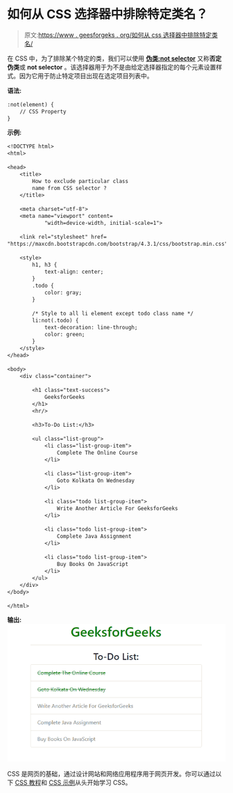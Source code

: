 # 如何从 CSS 选择器中排除特定类名？

> 原文:[https://www . geesforgeks . org/如何从 css 选择器中排除特定类名/](https://www.geeksforgeeks.org/how-to-exclude-particular-class-name-from-css-selector/)

在 CSS 中，为了排除某个特定的类，我们可以使用 **[伪类:not selector](https://www.geeksforgeeks.org/css-not-selector/)** 又称**否定伪类**或 **not selector** 。该选择器用于为不是由给定选择器指定的每个元素设置样式。因为它用于防止特定项目出现在选定项目列表中。

**语法:**

```
:not(element) {
    // CSS Property
}
```

**示例:**

```
<!DOCTYPE html> 
<html> 

<head> 
    <title>
        How to exclude particular class
        name from CSS selector ?
    </title> 

    <meta charset="utf-8"> 
    <meta name="viewport" content=
            "width=device-width, initial-scale=1"> 

    <link rel="stylesheet" href= 
"https://maxcdn.bootstrapcdn.com/bootstrap/4.3.1/css/bootstrap.min.css"> 

    <style> 
        h1, h3 {
            text-align: center; 
        }
        .todo {
            color: gray;
        }

        /* Style to all li element except todo class name */
        li:not(.todo) {
            text-decoration: line-through;
            color: green;
        }
    </style> 
</head> 

<body> 
    <div class="container"> 

        <h1 class="text-success">
            GeeksforGeeks
        </h1> 
        <hr/> 

        <h3>To-Do List:</h3>

        <ul class="list-group">
            <li class="list-group-item">
                Complete The Online Course
            </li> 

            <li class="list-group-item">
                Goto Kolkata On Wednesday
            </li>

            <li class="todo list-group-item">
                Write Another Article For GeeksforGeeks
            </li>

            <li class="todo list-group-item">
                Complete Java Assignment
            </li>

            <li class="todo list-group-item">
                Buy Books On JavaScript
            </li>     
        </ul>
    </div> 
</body> 

</html>
```

**输出:**
![output](img/e2ad41f469aa958bf2542801e50ad071.png)

CSS 是网页的基础，通过设计网站和网络应用程序用于网页开发。你可以通过以下 [CSS 教程](https://www.geeksforgeeks.org/css-tutorials/)和 [CSS 示例](https://www.geeksforgeeks.org/css-examples/)从头开始学习 CSS。